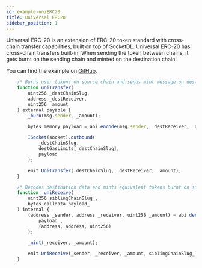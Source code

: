 ```yaml
---
id: example-uniERC20
title: Universal ERC20
sidebar_position: 1
---
```


Universal ERC-20 is an extension of ERC-20 token standard with cross-chain transfer capabilities, built on top of SocketDL. Universal ERC-20 has cross-chain transfers built-in. When sending the token between chains, it gets burnt on the sending chain and minted on the destination chain.

You can find the example on [GitHub](https://github.com/SocketDotTech/socketDL-examples/blob/main/src/universalTokens/uniERC20/uniERC20.sol).

```javascript
    /* Burns user tokens on source chain and sends mint message on destination chain */
    function uniTransfer(
        uint256 _destChainSlug,
        address _destReceiver,
        uint256 _amount
    ) external payable {
        _burn(msg.sender, _amount);

        bytes memory payload = abi.encode(msg.sender, _destReceiver, _amount);

        ISocket(socket).outbound(
            _destChainSlug,
            destGasLimits[_destChainSlug],
            payload
        );

        emit UniTransfer(_destChainSlug, _destReceiver, _amount);
    }

    /* Decodes destination data and mints equivalent tokens burnt on source chain */
    function _uniReceive(
        uint256 siblingChainSlug_,
        bytes calldata payload_
    ) internal {
        (address _sender, address _receiver, uint256 _amount) = abi.decode(
            payload_,
            (address, address, uint256)
        );

        _mint(_receiver, _amount);

        emit UniReceive(_sender, _receiver, _amount, siblingChainSlug_);
    }
```